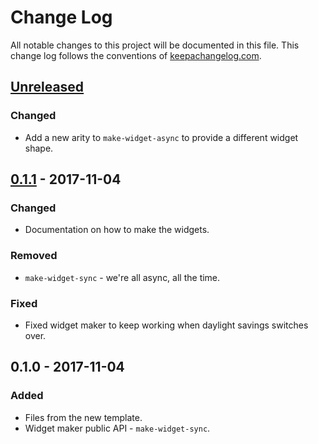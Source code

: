 # Change Log
All notable changes to this project will be documented in this file. This change log follows the conventions of [keepachangelog.com](http://keepachangelog.com/).

## [Unreleased]
### Changed
- Add a new arity to `make-widget-async` to provide a different widget shape.

## [0.1.1] - 2017-11-04
### Changed
- Documentation on how to make the widgets.

### Removed
- `make-widget-sync` - we're all async, all the time.

### Fixed
- Fixed widget maker to keep working when daylight savings switches over.

## 0.1.0 - 2017-11-04
### Added
- Files from the new template.
- Widget maker public API - `make-widget-sync`.

[Unreleased]: https://github.com/your-name/palindrome/compare/0.1.1...HEAD
[0.1.1]: https://github.com/your-name/palindrome/compare/0.1.0...0.1.1
